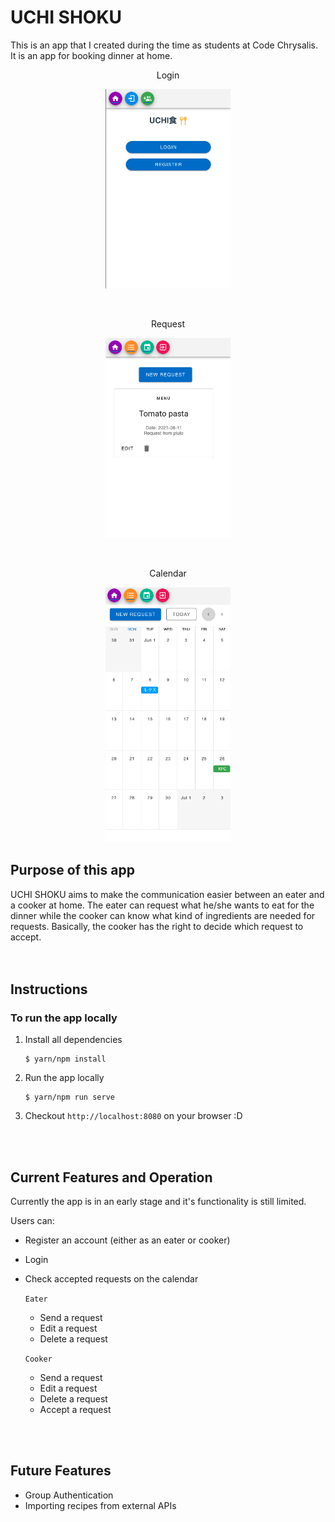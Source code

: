 # UCHI SHOKU

This is an app that I created during the time as students at Code Chrysalis. It is an app for booking dinner at home.

<p align="center">Login</p>
<p align="center"><img src="public/screenshots/Login.png" width="200px"></p>
<br>
<p align="center">Request</p>
<p align="center"><img src="public/screenshots/Request.png" width="200px"></p>
<br />
<p align="center">Calendar</p>
<p align="center"><img src="public/screenshots/Cal.png" width="200px"></p>


## Purpose of this app

UCHI SHOKU aims to make the communication easier between an eater and a cooker at home. The eater can request what he/she wants to eat for the dinner while the cooker can know what kind of ingredients are needed for requests. Basically, the cooker has the right to decide which request to accept.  
<br>
<br>

## Instructions
### To run the app locally 
1. Install all dependencies
    ```
    $ yarn/npm install
    ```

2. Run the app locally
    ```
    $ yarn/npm run serve
    ```

3. Checkout `http://localhost:8080` on your browser :D

<br>
<br>

## Current Features and Operation
Currently the app is in an early stage and it's functionality is still limited.

Users can:
 - Register an account (either as an eater or cooker)
 - Login
 - Check accepted requests on the calendar

    `Eater`
    - Send a request
    - Edit a request
    - Delete a request

    `Cooker`
    - Send a request
    - Edit a request
    - Delete a request
    - Accept a request
<br>
<br>

## Future Features
 - Group Authentication
 - Importing recipes from external APIs